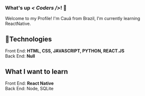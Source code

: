 ### What's up <i>< Coders /></i>! 👋
Welcome to my Profile! I'm Cauã from Brazil, I'm currently learning ReactNative.

## 💫Technologies

Front End: <strong>HTML, CSS, JAVASCRIPT, PYTHON, REACT.JS</strong> <br>
Back End: <strong>Null</strong>

## What I want to learn

Front End: <strong> React Native </strong> <br>
Back  End: <strnog> Node, SQLite</strong>

